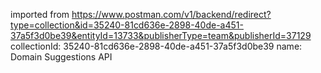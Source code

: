 imported from https://www.postman.com/v1/backend/redirect?type=collection&id=35240-81cd636e-2898-40de-a451-37a5f3d0be39&entityId=13733&publisherType=team&publisherId=37129
collectionId: 35240-81cd636e-2898-40de-a451-37a5f3d0be39
name: Domain Suggestions API
